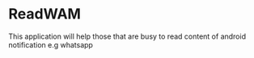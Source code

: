 # ReadWAM
This application will help those that are busy to read content of android notification e.g whatsapp
